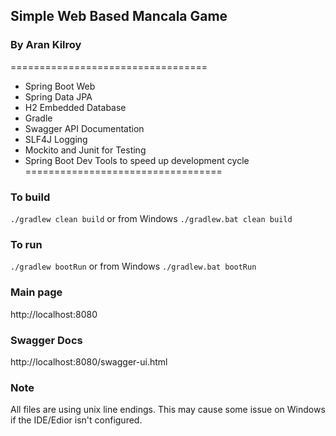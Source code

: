 ## Simple Web Based Mancala Game
### By Aran Kilroy

==================================
- Spring Boot Web
- Spring Data JPA
- H2 Embedded Database
- Gradle
- Swagger API Documentation
- SLF4J Logging
- Mockito and Junit for Testing
- Spring Boot Dev Tools to speed up development cycle
==================================

### To build
`./gradlew clean build`
or from Windows
`./gradlew.bat clean build`

### To run
`./gradlew bootRun`
or from Windows
`./gradlew.bat bootRun`

### Main page
http://localhost:8080

### Swagger Docs
http://localhost:8080/swagger-ui.html

### Note
All files are using unix line endings. This may cause some issue on Windows if the IDE/Edior isn't configured.

